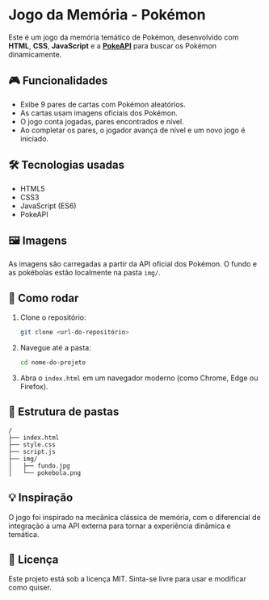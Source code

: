 # Jogo da Memória - Pokémon

Este é um jogo da memória temático de Pokémon, desenvolvido com **HTML**, **CSS**, **JavaScript** e a **[PokeAPI](https://pokeapi.co/)** para buscar os Pokémon dinamicamente.

## 🎮 Funcionalidades

- Exibe 9 pares de cartas com Pokémon aleatórios.
- As cartas usam imagens oficiais dos Pokémon.
- O jogo conta jogadas, pares encontrados e nível.
- Ao completar os pares, o jogador avança de nível e um novo jogo é iniciado.

## 🛠️ Tecnologias usadas

- HTML5
- CSS3
- JavaScript (ES6)
- PokeAPI

## 🖼️ Imagens

As imagens são carregadas a partir da API oficial dos Pokémon. O fundo e as pokébolas estão localmente na pasta `img/`.

## 🚀 Como rodar

1. Clone o repositório:
    ```bash
    git clone <url-do-repositório>
    ```

2. Navegue até a pasta:
    ```bash
    cd nome-do-projeto
    ```

3. Abra o `index.html` em um navegador moderno (como Chrome, Edge ou Firefox).

## 📂 Estrutura de pastas

```
/
├── index.html
├── style.css
├── script.js
├── img/
│   ├── fundo.jpg
│   └── pokebola.png
```

## 💡 Inspiração

O jogo foi inspirado na mecânica clássica de memória, com o diferencial de integração a uma API externa para tornar a experiência dinâmica e temática.

## 📄 Licença

Este projeto está sob a licença MIT. Sinta-se livre para usar e modificar como quiser.

